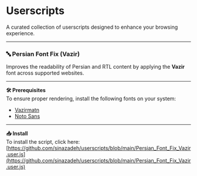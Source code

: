 # Userscripts

A curated collection of userscripts designed to enhance your browsing experience.

---

### 🔤 Persian Font Fix (Vazir)

Improves the readability of Persian and RTL content by applying the **Vazir** font across supported websites.

---

**🛠 Prerequisites**  
To ensure proper rendering, install the following fonts on your system:

- [Vazirmatn](https://fonts.google.com/specimen/Vazirmatn)  
- [Noto Sans](https://fonts.google.com/noto/specimen/Noto+Sans)

---

**📥 Install**  
To install the script, click here:  
[https://github.com/sinazadeh/userscripts/blob/main/Persian_Font_Fix_Vazir.user.js](https://github.com/sinazadeh/userscripts/blob/main/Persian_Font_Fix_Vazir.user.js)
